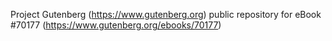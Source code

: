 Project Gutenberg (https://www.gutenberg.org) public repository for eBook #70177 (https://www.gutenberg.org/ebooks/70177)
